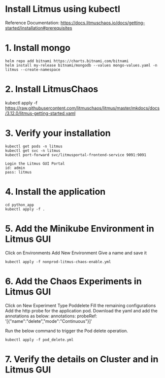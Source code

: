 # Install Litmus using kubectl
Reference Documentation: 
    https://docs.litmuschaos.io/docs/getting-started/installation#prerequisites


# 1. Install mongo

    helm repo add bitnami https://charts.bitnami.com/bitnami
    helm install my-release bitnami/mongodb --values mongo-values.yaml -n litmus --create-namespace

# 2. Install LitmusChaos

 kubectl apply -f https://raw.githubusercontent.com/litmuschaos/litmus/master/mkdocs/docs/3.12.0/litmus-getting-started.yaml 

# 3. Verify your installation  

    kubectl get pods -n litmus
    kubectl get svc -n litmus
    kubectl port-forward svc/litmusportal-frontend-service 9091:9091

    Login the Litmus GUI Portal 
    id: admin
    pass: litmus

# 4. Install the application  

    cd python_app
    kubectl apply -f .

# 5. Add the Minikube Environment in Litmus GUI  

Click on Environments
Add New Environment
Give a name and save it

    kubectl apply -f nonprod-litmus-chaos-enable.yml

# 6. Add the Chaos Experiments in Litmus GUI  

Click on New Experiment
Type Poddelete
Fill the remaining configurations
Add the http probe for the application pod.
Download the yaml and add the annotations as below:
    annotations:
    probeRef: '[{"name":"delete","mode":"Continuous"}]'

Run the below command to trigger the Pod delete operation.  

    kubectl apply -f pod_delete.yml

# 7. Verify the details on Cluster and in Litmus GUI  
